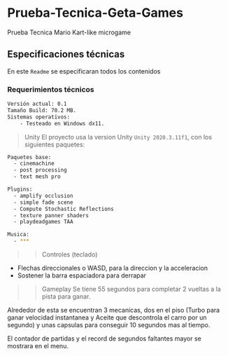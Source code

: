 # Prueba-Tecnica-Geta-Games
Prueba Tecnica Mario Kart-like microgame

## Especificaciones técnicas
En este `Readme` se especificaran todos los contenidos

### Requerimientos técnicos
```bash
Versión actual: 0.1
Tamaño Build: 70.2 MB.
Sistemas operativos:
    - Testeado en Windows dx11.
```

> Unity
El proyecto usa la version Unity ```Unity 2020.3.11f1```, con los siguientes paquetes:
```bash
Paquetes base:
  - cinemachine
  - post processing
  - text mesh pro
```
```bash
Plugins:
  - amplify occlusion
  - simple fade scene
  - Compute Stochastic Reflections
  - texture panner shaders
  - playdeadgames TAA
```
```bash
Musica:
  - ***
```

>> Controles (teclado)
  - Flechas direccionales o WASD, para la direccion y la acceleracion
  - Sostener la barra espaciadora para derrapar

>> Gameplay
Se tiene 55 segundos para completar 2 vueltas a la pista para ganar.

Alrededor de esta se encuentran 3 mecanicas, dos en el piso (Turbo para ganar velocidad instantanea y Aceite que descontrola el carro por un segundo) y unas capsulas para conseguir 10 segundos mas al tiempo.

El contador de partidas y el record de segundos faltantes mayor se mostrara en el menu.
